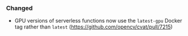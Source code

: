 ### Changed

- GPU versions of serverless functions now use the `latest-gpu` Docker tag
  rather than `latest`
  (<https://github.com/opencv/cvat/pull/7215>)
